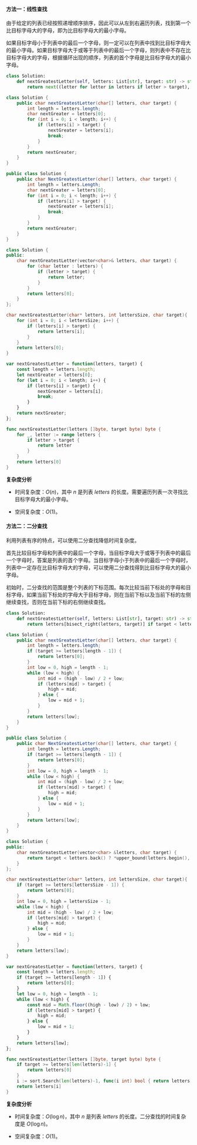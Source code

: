 #### 方法一：线性查找

由于给定的列表已经按照递增顺序排序，因此可以从左到右遍历列表，找到第一个比目标字母大的字母，即为比目标字母大的最小字母。

如果目标字母小于列表中的最后一个字母，则一定可以在列表中找到比目标字母大的最小字母。如果目标字母大于或等于列表中的最后一个字母，则列表中不存在比目标字母大的字母，根据循环出现的顺序，列表的首个字母是比目标字母大的最小字母。

```Python [sol1-Python3]
class Solution:
    def nextGreatestLetter(self, letters: List[str], target: str) -> str:
        return next((letter for letter in letters if letter > target), letters[0])
```

```Java [sol1-Java]
class Solution {
    public char nextGreatestLetter(char[] letters, char target) {
        int length = letters.length;
        char nextGreater = letters[0];
        for (int i = 0; i < length; i++) {
            if (letters[i] > target) {
                nextGreater = letters[i];
                break;
            }
        }
        return nextGreater;
    }
}
```

```C# [sol1-C#]
public class Solution {
    public char NextGreatestLetter(char[] letters, char target) {
        int length = letters.Length;
        char nextGreater = letters[0];
        for (int i = 0; i < length; i++) {
            if (letters[i] > target) {
                nextGreater = letters[i];
                break;
            }
        }
        return nextGreater;
    }
}
```

```C++ [sol1-C++]
class Solution {
public:
    char nextGreatestLetter(vector<char>& letters, char target) {
        for (char letter : letters) {
            if (letter > target) {
                return letter;
            }
        }
        return letters[0];
    }
};
```

```C [sol1-C]
char nextGreatestLetter(char* letters, int lettersSize, char target){
    for (int i = 0; i < lettersSize; i++) {
        if (letters[i] > target) {
            return letters[i];
        }
    }
    return letters[0];
}
```

```JavaScript [sol1-JavaScript]
var nextGreatestLetter = function(letters, target) {
    const length = letters.length;
    let nextGreater = letters[0];
    for (let i = 0; i < length; i++) {
        if (letters[i] > target) {
            nextGreater = letters[i];
            break;
        }
    }
    return nextGreater;
};
```

```go [sol1-Golang]
func nextGreatestLetter(letters []byte, target byte) byte {
    for _, letter := range letters {
        if letter > target {
            return letter
        }
    }
    return letters[0]
}
```

**复杂度分析**

- 时间复杂度：$O(n)$，其中 $n$ 是列表 $\textit{letters}$ 的长度。需要遍历列表一次寻找比目标字母大的最小字母。

- 空间复杂度：$O(1)$。

#### 方法二：二分查找

利用列表有序的特点，可以使用二分查找降低时间复杂度。

首先比较目标字母和列表中的最后一个字母，当目标字母大于或等于列表中的最后一个字母时，答案是列表的首个字母。当目标字母小于列表中的最后一个字母时，列表中一定存在比目标字母大的字母，可以使用二分查找得到比目标字母大的最小字母。

初始时，二分查找的范围是整个列表的下标范围。每次比较当前下标处的字母和目标字母，如果当前下标处的字母大于目标字母，则在当前下标以及当前下标的左侧继续查找，否则在当前下标的右侧继续查找。

```Python [sol2-Python3]
class Solution:
    def nextGreatestLetter(self, letters: List[str], target: str) -> str:
        return letters[bisect_right(letters, target)] if target < letters[-1] else letters[0]
```

```Java [sol2-Java]
class Solution {
    public char nextGreatestLetter(char[] letters, char target) {
        int length = letters.length;
        if (target >= letters[length - 1]) {
            return letters[0];
        }
        int low = 0, high = length - 1;
        while (low < high) {
            int mid = (high - low) / 2 + low;
            if (letters[mid] > target) {
                high = mid;
            } else {
                low = mid + 1;
            }
        }
        return letters[low];
    }
}
```

```C# [sol2-C#]
public class Solution {
    public char NextGreatestLetter(char[] letters, char target) {
        int length = letters.Length;
        if (target >= letters[length - 1]) {
            return letters[0];
        }
        int low = 0, high = length - 1;
        while (low < high) {
            int mid = (high - low) / 2 + low;
            if (letters[mid] > target) {
                high = mid;
            } else {
                low = mid + 1;
            }
        }
        return letters[low];
    }
}
```

```C++ [sol2-C++]
class Solution {
public:
    char nextGreatestLetter(vector<char> &letters, char target) {
        return target < letters.back() ? *upper_bound(letters.begin(), letters.end() - 1, target) : letters[0];
    }
};
```

```C [sol2-C]
char nextGreatestLetter(char* letters, int lettersSize, char target){
    if (target >= letters[lettersSize - 1]) {
        return letters[0];
    }
    int low = 0, high = lettersSize - 1;
    while (low < high) {
        int mid = (high - low) / 2 + low;
        if (letters[mid] > target) {
            high = mid;
        } else {
            low = mid + 1;
        }
    }
    return letters[low];
}
```

```JavaScript [sol2-JavaScript]
var nextGreatestLetter = function(letters, target) {
    const length = letters.length;
    if (target >= letters[length - 1]) {
        return letters[0];
    }
    let low = 0, high = length - 1;
    while (low < high) {
        const mid = Math.floor((high - low) / 2) + low;
        if (letters[mid] > target) {
            high = mid;
        } else {
            low = mid + 1;
        }
    }
    return letters[low];
};
```

```go [sol2-Golang]
func nextGreatestLetter(letters []byte, target byte) byte {
    if target >= letters[len(letters)-1] {
        return letters[0]
    }
    i := sort.Search(len(letters)-1, func(i int) bool { return letters[i] > target })
    return letters[i]
}
```

**复杂度分析**

- 时间复杂度：$O(\log n)$，其中 $n$ 是列表 $\textit{letters}$ 的长度。二分查找的时间复杂度是 $O(\log n)$。

- 空间复杂度：$O(1)$。